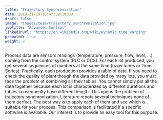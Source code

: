 ```yaml
---
title: "Trajectory Synchronization"
date: 2018-11-19T10:47:58+10:00
draft: false
image: "images/team/trajectory_synchronization.jpg"
jobtitle: "Advanced Control"
linkedinurl: "https://en.wikipedia.org/wiki/Dynamic_time_warping"
promoted: true
weight: 2
---
```

Process data are sensors readings (temperature, pressure, flow, level, …) coming from the control system (PLC or DCS). For each lot produced, you get several sequences of numbers at the same time (trajectories or Time Series). Practically, each production provides a table of data. If you need to check the quality of plant though the data provided by many lots, you must face the problem of combining all their tables.
You cannot simply put all the data together because each lot is characterized by different durations and tables consequently have different length. This opens the problem of trajectory synchronization. Literature repots several techniques none of them perfect. The best way is to apply each of them and see which is suitable for your process. This comparison is facilitated if a specific software is available. Our interest is to provide an easy tool for this purpose.

